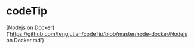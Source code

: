 # codeTip
[Nodejs on Docker]('https://github.com/fengjutian/codeTip/blob/master/node-docker/Nodejs on Docker.md')
